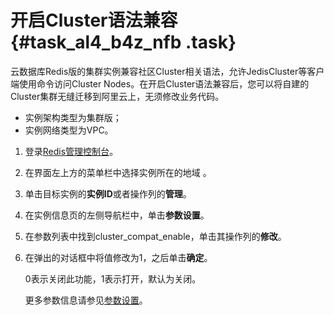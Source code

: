 # 开启Cluster语法兼容 {#task_al4_b4z_nfb .task}

云数据库Redis版的集群实例兼容社区Cluster相关语法，允许JedisCluster等客户端使用命令访问Cluster Nodes。在开启Cluster语法兼容后，您可以将自建的Cluster集群无缝迁移到阿里云上，无须修改业务代码。

-   实例架构类型为集群版；
-   实例网络类型为VPC。

1.  登录[Redis管理控制台](https://kvstore.console.aliyun.com/)。 
2.  在界面左上方的菜单栏中选择实例所在的地域 。 
3.  单击目标实例的**实例ID**或者操作列的**管理**。 
4.  在实例信息页的左侧导航栏中，单击**参数设置**。 
5.  在参数列表中找到cluster\_compat\_enable，单击其操作列的**修改**。 
6.  在弹出的对话框中将值修改为1，之后单击**确定**。 

    0表示关闭此功能，1表示打开，默认为关闭。

    更多参数信息请参见[参数设置](cn.zh-CN/用户指南/管理实例/参数设置.md#)。


